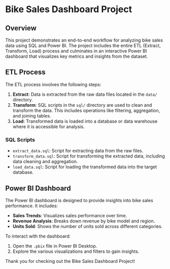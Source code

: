# Bike Sales Dashboard Project

## Overview

This project demonstrates an end-to-end workflow for analyzing bike sales data using SQL and Power BI. The project includes the entire ETL (Extract, Transform, Load) process and culminates in an interactive Power BI dashboard that visualizes key metrics and insights from the dataset.

## ETL Process

The ETL process involves the following steps:

1. **Extract**: Data is extracted from the raw data files located in the `data/` directory.
2. **Transform**: SQL scripts in the `sql/` directory are used to clean and transform the data. This includes operations like filtering, aggregation, and joining tables.
3. **Load**: Transformed data is loaded into a database or data warehouse where it is accessible for analysis.

### SQL Scripts

- `extract_data.sql`: Script for extracting data from the raw files.
- `transform_data.sql`: Script for transforming the extracted data, including data cleaning and aggregation.
- `load_data.sql`: Script for loading the transformed data into the target database.

## Power BI Dashboard

The Power BI dashboard is designed to provide insights into bike sales performance. It includes:

- **Sales Trends**: Visualizes sales performance over time.
- **Revenue Analysis**: Breaks down revenue by bike model and region.
- **Units Sold**: Shows the number of units sold across different categories.

To interact with the dashboard:
1. Open the `.pbix` file in Power BI Desktop.
2. Explore the various visualizations and filters to gain insights.


Thank you for checking out the Bike Sales Dashboard Project!
